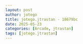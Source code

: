 ```yaml
---
layout: post
author: jotego
title: jotego.jtrastan - 18679bc
date: 2025-05-23
categories: [Arcade, jtrastan]
tags: [jotego.jtrastan]
---
```


